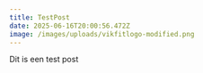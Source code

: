 ```yaml
---
title: TestPost
date: 2025-06-16T20:00:56.472Z
image: /images/uploads/vikfitlogo-modified.png
---
```

Dit is een test post